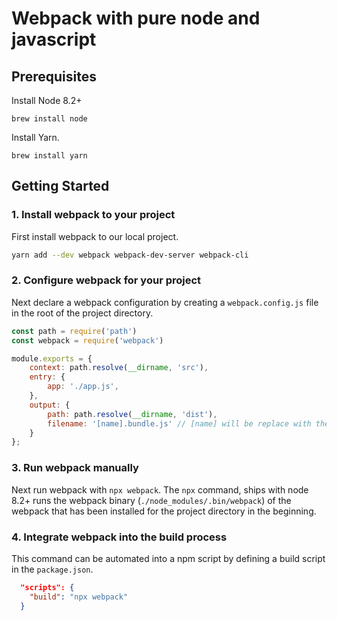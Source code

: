 # Webpack with pure node and javascript

## Prerequisites

Install Node 8.2+
```
brew install node
```

Install Yarn.
```
brew install yarn
```

## Getting Started

### 1. Install webpack to your project
First install webpack to our local project.

```bash
yarn add --dev webpack webpack-dev-server webpack-cli
```

### 2. Configure webpack for your project
Next declare a webpack configuration by creating a `webpack.config.js` file in the root of the project directory.

```js
const path = require('path')
const webpack = require('webpack')

module.exports = {
    context: path.resolve(__dirname, 'src'),
    entry: {
        app: './app.js',
    },
    output: {
        path: path.resolve(__dirname, 'dist'),
        filename: '[name].bundle.js' // [name] will be replace with the key of the corresponding entry
    }
};
```
### 3. Run webpack manually
Next run webpack with `npx webpack`. The `npx` command, ships with node 8.2+ runs the webpack binary (`./node_modules/.bin/webpack`) of the webpack that has been installed for the project directory in the beginning.

### 4. Integrate webpack into the build process
This command can be automated into a npm script by defining a build script in the `package.json`.

```json
  "scripts": {
    "build": "npx webpack"
  }
```



